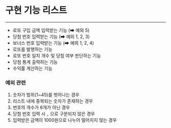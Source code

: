 # 구현 기능 리스트
***
- 로또 구입 금액 입력받는 기능 (➡ 예외 5)
- 당첨 번호 입력받는 기능 (➡ 예외 1, 2, 3)
- 보너스 번호 입력받는 기능 (➡ 예외 1, 2, 4)
- 로또를 발행하는 기능
- 로또 번호 일치 개수 및 당첨 여부 판단하는 기능
- 당첨 통계 출력하는 기능
- 수익률 계산하는 기능

### 예외 관련

1. 숫자가 범위(1~45)를 벗어나는 경우
2. 리스트 내에 중복되는 숫자가 존재하는 경우
3. 번호의 개수가 6개가 아닌 경우
4. 당첨 번호 입력 시 `,` 으로 구분되지 않은 경우
5. 입력받은 금액이 1000원으로 나누어 떨어지지 않는 경우
